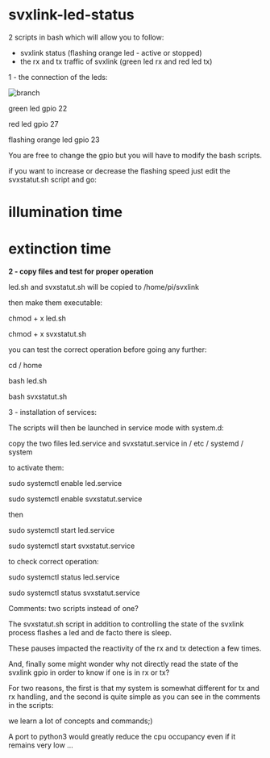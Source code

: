 # svxlink-led-status

2 scripts in bash which will allow you to follow:
- svxlink status (flashing orange led - active or stopped)
- the rx and tx traffic of svxlink (green led rx and red led tx)

1 - the connection of the leds:

<img src = "https://github.com/f5swb/svxlink-led-status/blob/master/branchement github.png" title = "branch">


green led gpio 22

red led gpio 27

flashing orange led gpio 23

You are free to change the gpio but you will have to modify the bash scripts.

if you want to increase or decrease the flashing speed
just edit the svxstatut.sh script and go:
# illumination time
# extinction time

**2 - copy files and test for proper operation**

led.sh and svxstatut.sh will be copied to /home/pi/svxlink

then make them executable:

chmod + x led.sh

chmod + x svxstatut.sh

you can test the correct operation before going any further:

cd / home

bash led.sh

bash svxstatut.sh

3 - installation of services:

The scripts will then be launched in service mode with system.d:

copy the two files led.service and svxstatut.service in / etc / systemd / system

to activate them:

sudo systemctl enable led.service

sudo systemctl enable svxstatut.service

then

sudo systemctl start led.service

sudo systemctl start svxstatut.service

to check correct operation:

sudo systemctl status led.service

sudo systemctl status svxstatut.service

 Comments: two scripts instead of one?
 
The svxstatut.sh script in addition to controlling the state of the svxlink process flashes a led
and de facto there is sleep.

These pauses impacted the reactivity of the rx and tx detection a few times.

And, finally some might wonder why not directly read the state of the svxlink gpio in order to know if one is in rx or tx?

For two reasons, the first is that my system is somewhat different for tx and rx handling, and the second is quite simple as you can see in the comments in the scripts:

we learn a lot of concepts and commands;)


A port to python3 would greatly reduce the cpu occupancy even if it remains very low ...
